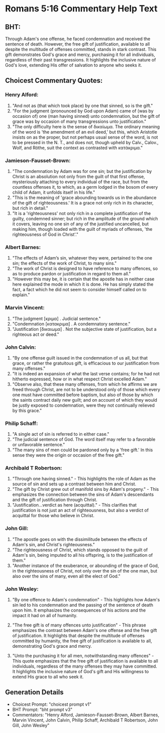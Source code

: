 # Romans 5:16 Commentary Help Text

## BHT:
Through Adam's one offense, he faced condemnation and received the sentence of death. However, the free gift of justification, available to all despite the multitude of offenses committed, stands in stark contrast. This gift demonstrates God's grace and mercy, purchasing it for all individuals, regardless of their past transgressions. It highlights the inclusive nature of God's love, extending His offer of salvation to anyone who seeks it.

## Choicest Commentary Quotes:
### Henry Alford:
1. "And not as (that which took place) by one that sinned, so is the gift." 
2. "For the judgment (pronounced by God upon Adam) came of (was by occasion of) one (man having sinned) unto condemnation, but the gift of grace was by occasion of many transgressions unto justification." 
3. "The only difficulty here is the sense of δικαίωμα. The ordinary meaning of the word is 'the amendment of an evil deed,' but this, which Aristotle insists on as the proper, but not perhaps usual sense of the word, is not to be pressed in the N. T., and does not, though upheld by Calv., Calov., Wolf, and Röthe, suit the context as contrasted with κατάκριμα."

### Jamieson-Fausset-Brown:
1. "The condemnation by Adam was for one sin; but the justification by Christ is an absolution not only from the guilt of that first offense, mysteriously attaching to every individual of the race, but from the countless offenses it, to which, as a germ lodged in the bosom of every child of Adam, it unfolds itself in his life."
2. "This is the meaning of 'grace abounding towards us in the abundance of the gift of righteousness.' It is a grace not only rich in its character, but rich in detail."
3. "It is a 'righteousness' not only rich in a complete justification of the guilty, condemned sinner; but rich in the amplitude of the ground which it covers, leaving no one sin of any of the justified uncancelled, but making him, though loaded with the guilt of myriads of offenses, 'the righteousness of God in Christ'."

### Albert Barnes:
1. "The effects of Adam’s sin, whatever they were, pertained to the one sin; the effects of the work of Christ, to many sins."
2. "The work of Christ is designed to have reference to many offences, so as to produce pardon or justification in regard to them all."
3. "However this may be, it is certain that the apostle has in neither case here explained the mode in which it is done. He has simply stated the fact, a fact which he did not seem to consider himself called on to explain."

### Marvin Vincent:
1. "The judgment [κριμα] . Judicial sentence."
2. "Condemnation [κατακριμα] . A condemnatory sentence."
3. "Justification [δικαιωμα] . Not the subjective state of justification, but a righteous act or deed."

### John Calvin:
1. "By one offense guilt issued in the condemnation of us all, but that grace, or rather the gratuitous gift, is efficacious to our justification from many offenses."
2. "It is indeed an expansion of what the last verse contains; for he had not hitherto expressed, how or in what respect Christ excelled Adam."
3. "Observe also, that these many offenses, from which he affirms we are freed through Christ, are not to be understood only of those which every one must have committed before baptism, but also of those by which the saints contract daily new guilt; and on account of which they would be justly exposed to condemnation, were they not continually relieved by this grace."

### Philip Schaff:
1. "A single act of sin is referred to in either case."
2. "The judicial sentence of God. The word itself may refer to a favorable or unfavorable sentence."
3. "The many sins of men could be pardoned only by a 'free gift.' In this sense they were the origin or occasion of the free gift."

### Archibald T Robertson:
1. "Through one having sinned." - This highlights the role of Adam as the source of sin and sets up a contrast between him and Christ.
2. "The gift by Christ grew out of manifold sins by Adam's progeny." - This emphasizes the connection between the sins of Adam's descendants and the gift of justification through Christ.
3. "Justification...verdict as here (acquittal)." - This clarifies that justification is not just an act of righteousness, but also a verdict of acquittal for those who believe in Christ.

### John Gill:
1. "The apostle goes on with the dissimilitude between the effects of Adam's sin, and Christ's righteousness."
2. "The righteousness of Christ, which stands opposed to the guilt of Adam's sin, being imputed to all his offspring, is to the justification of them."
3. "Another instance of the exuberance, or abounding of the grace of God, in the righteousness of Christ, not only over the sin of the one man, but also over the sins of many, even all the elect of God."

### John Wesley:
1. "By one offence to Adam's condemnation" - This highlights how Adam's sin led to his condemnation and the passing of the sentence of death upon him. It emphasizes the consequences of his actions and the impact it had on all of humanity.

2. "The free gift is of many offences unto justification" - This phrase emphasizes the contrast between Adam's one offense and the free gift of justification. It highlights that despite the multitude of offenses committed by humanity, the free gift of justification is available to all, demonstrating God's grace and mercy.

3. "Unto the purchasing it for all men, notwithstanding many offences" - This quote emphasizes that the free gift of justification is available to all individuals, regardless of the many offenses they may have committed. It highlights the inclusive nature of God's gift and His willingness to extend His grace to all who seek it.


## Generation Details
- Choicest Prompt: "choicest prompt v1"
- BHT Prompt: "bht prompt v3"
- Commentators: "Henry Alford, Jamieson-Fausset-Brown, Albert Barnes, Marvin Vincent, John Calvin, Philip Schaff, Archibald T Robertson, John Gill, John Wesley"
